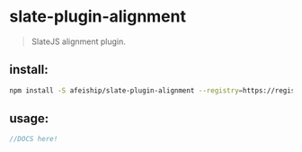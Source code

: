 # slate-plugin-alignment
> SlateJS alignment plugin.


## install:
```bash
npm install -S afeiship/slate-plugin-alignment --registry=https://registry.npm.taobao.org
```

## usage:
```js
//DOCS here!
```
